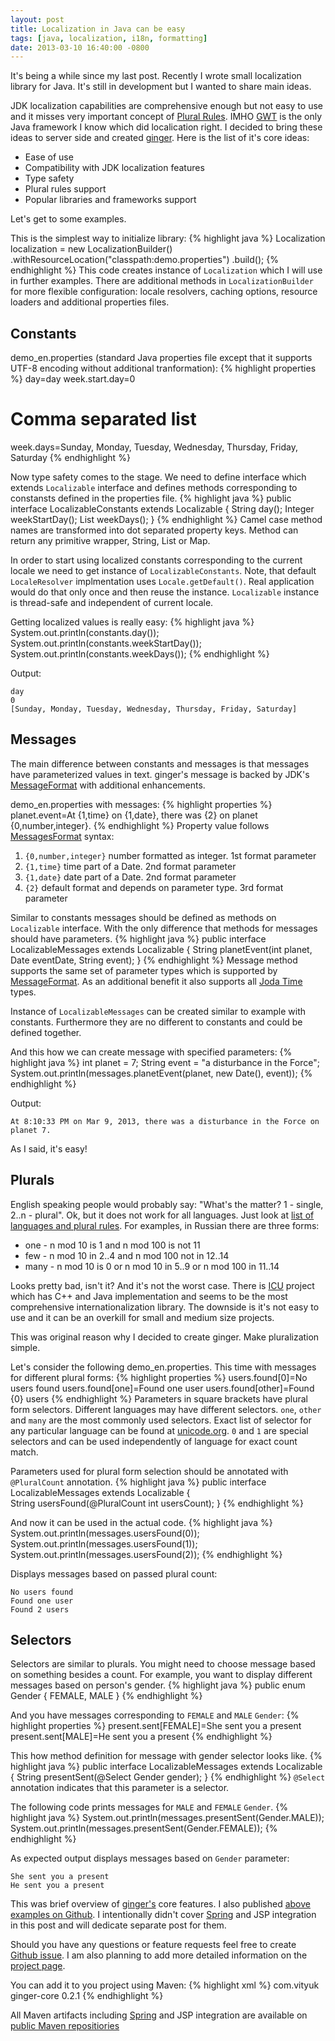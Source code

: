 ```yaml
---
layout: post
title: Localization in Java can be easy
tags: [java, localization, i18n, formatting]
date: 2013-03-10 16:40:00 -0800
---
```

It's being a while since my last post. Recently I wrote small localization library for Java. It's still in development but I wanted to share main ideas.

JDK localization capabilities are comprehensive enough but not easy to use and it misses very important concept of [Plural Rules][1]. IMHO [GWT][5] is the only Java framework I know which did localication right. I decided to bring these ideas to server side and created [ginger][2]. Here is the list of it's core ideas:

* Ease of use
* Compatibility with JDK localization features
* Type safety
* Plural rules support
* Popular libraries and frameworks support

<!-- more -->

Let's get to some examples.

This is the simplest way to initialize library:
{% highlight java %}
Localization localization = new LocalizationBuilder()
        .withResourceLocation("classpath:demo.properties")
        .build();
{% endhighlight %}
This code creates instance of `Localization` which I will use in further examples. There are additional methods in `LocalizationBuilder` for more flexible configuration: locale resolvers, caching options, resource loaders and additional properties files.

## Constants

demo_en.properties (standard Java properties file except that it supports UTF-8 encoding without additional tranformation):
{% highlight properties %}
day=day
week.start.day=0
# Comma separated list
week.days=Sunday, Monday, Tuesday, Wednesday, Thursday, Friday, Saturday
{% endhighlight %}

Now type safety comes to the stage. We need to define interface which extends `Localizable` interface and defines methods corresponding to constansts defined in the properties file.
{% highlight java %}
public interface LocalizableConstants extends Localizable {
    String day();
    Integer weekStartDay();
    List<String> weekDays();
}
{% endhighlight %}
Camel case method names are transformed into dot separated property keys. Method can return any primitive wrapper, String, List or Map.

In order to start using localized constants corresponding to the current locale we need to get instance of `LocalizableConstants`. Note, that default `LocaleResolver` implmentation uses `Locale.getDefault()`.
Real application would do that only once and then reuse the instance. `Localizable` instance is thread-safe and independent of current locale.

Getting localized values is really easy:
{% highlight java %}
System.out.println(constants.day());
System.out.println(constants.weekStartDay());
System.out.println(constants.weekDays());
{% endhighlight %}

Output:

	day
	0
	[Sunday, Monday, Tuesday, Wednesday, Thursday, Friday, Saturday]

## Messages

The main difference between constants and messages is that messages have parameterized values in text. ginger's message is backed by JDK's [MessageFormat][3] with additional enhancements.

demo_en.properties with messages:
{% highlight properties %}
planet.event=At {1,time} on {1,date}, there was {2} on planet {0,number,integer}.
{% endhighlight %}
Property value follows [MessagesFormat][3] syntax:

1. `{0,number,integer}` number formatted as integer. 1st format parameter
2. `{1,time}` time part of a Date. 2nd format parameter
3. `{1,date}` date part of a Date. 2nd format parameter
4. `{2}` default format and depends on parameter type. 3rd format parameter

Similar to constants messages should be defined as methods on `Localizable` interface. With the only difference that methods for messages should have parameters.
{% highlight java %}
public interface LocalizableMessages extends Localizable {
    String planetEvent(int planet, Date eventDate, String event);
}
{% endhighlight %}
Message method supports the same set of parameter types which is supported by [MessageFormat][3]. As an additional benefit it also supports all [Joda Time][4] types.

Instance of `LocalizableMessages` can be created similar to example with constants. Furthermore they are no different to constants and could be defined together.

And this how we can create message with specified parameters:
{% highlight java %}
int planet = 7;
String event = "a disturbance in the Force";
System.out.println(messages.planetEvent(planet, new Date(), event));
{% endhighlight %}

Output:

	At 8:10:33 PM on Mar 9, 2013, there was a disturbance in the Force on planet 7.

As I said, it's easy!

## Plurals

English speaking people would probably say: "What's the matter? 1 - single, 2..n - plural". Ok, but it does not work for all languages. Just look at [list of languages and plural rules][6]. For examples, in Russian there are three forms:

* one - n mod 10 is 1 and n mod 100 is not 11
* few - n mod 10 in 2..4 and n mod 100 not in 12..14
* many -  n mod 10 is 0 or n mod 10 in 5..9 or n mod 100 in 11..14

Looks pretty bad, isn't it? And it's not the worst case. There is [ICU][7] project which has C++ and Java implementation and seems to be the most comprehensive internationalization library. The downside is it's not easy to use and it can be an overkill for small and medium size projects.

This was original reason why I decided to create ginger. Make pluralization simple.

Let's consider the following demo_en.properties. This time with messages for different plural forms:
{% highlight properties %}
users.found[0]=No users found
users.found[one]=Found one user
users.found[other]=Found {0} users
{% endhighlight %}
Parameters in square brackets have plural form selectors. Different languages may have different selectors. `one`, `other` and `many` are the most commonly used selectors. Exact list of selector for any particular language can be found at [unicode.org][6]. `0` and `1` are special selectors and can be used independently of language for exact count match.

Parameters used for plural form selection should be annotated with `@PluralCount` annotation.
{% highlight java %}
public interface LocalizableMessages extends Localizable {  
    String usersFound(@PluralCount int usersCount);
}
{% endhighlight %}

And now it can be used in the actual code.
{% highlight java %}
System.out.println(messages.usersFound(0));
System.out.println(messages.usersFound(1));
System.out.println(messages.usersFound(2));
{% endhighlight %}

Displays messages based on passed plural count:

	No users found
	Found one user
	Found 2 users

## Selectors

Selectors are similar to plurals. You might need to choose message based on something besides a count. For example, you want to display different messages based on person's gender.
{% highlight java %}
public enum Gender {
    FEMALE,
    MALE
}
{% endhighlight %}

And you have messages corresponding to `FEMALE` and `MALE` `Gender`:
{% highlight properties %}
present.sent[FEMALE]=She sent you a present
present.sent[MALE]=He sent you a present
{% endhighlight %}

This how method definition for message with gender selector looks like. 
{% highlight java %}
public interface LocalizableMessages extends Localizable {
	String presentSent(@Select Gender gender);
}
{% endhighlight %}
`@Select` annotation indicates that this parameter is a selector.

The following code prints messages for `MALE` and `FEMALE` `Gender`.
{% highlight java %}
System.out.println(messages.presentSent(Gender.MALE));
System.out.println(messages.presentSent(Gender.FEMALE));
{% endhighlight %}

As expected output displays messages based on `Gender` parameter:

	She sent you a present
	He sent you a present


This was brief overview of [ginger's][2] core features. I also published [above examples on Github][8]. I intentionally didn't cover [Spring][9] and JSP integration in this post and will dedicate separate post for them.

Should you have any questions or feature requests feel free to create [Github issue](https://github.com/avityuk/ginger/issues). I am also planning to add more detailed information on the [project page][2].

You can add it to you project using Maven:
{% highlight xml %}
<dependency>
    <groupId>com.vityuk</groupId>
    <artifactId>ginger-core</artifactId>
    <version>0.2.1</version>
</dependency>
{% endhighlight %}

All Maven artifacts including [Spring][9] and JSP integration are available on [public Maven repositiories](http://search.maven.org/#search%7Cga%7C1%7Cginger)

[1]: http://cldr.unicode.org/index/cldr-spec/plural-rules "Plural Rules on unicode.org"
[2]: https://github.com/avityuk/ginger
[3]: http://docs.oracle.com/javase/6/docs/api/java/text/MessageFormat.html
[4]: http://joda-time.sourceforge.net
[5]: https://developers.google.com/web-toolkit/
[6]: http://www.unicode.org/cldr/charts/supplemental/language_plural_rules.html
[7]: http://site.icu-project.org
[8]: https://github.com/avityuk/ginger-demo/tree/master/simple
[9]: http://www.springsource.org/spring-framework